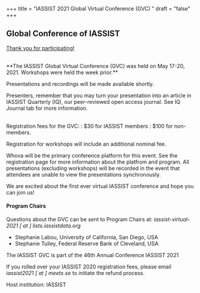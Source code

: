 +++
title = "IASSIST 2021 Global Virtual Conference (GVC) "
draft = "false"
+++
## Global Conference of IASSIST

<a class="btn btn-template-main" href="https://whova.com/web/iassi_202102/" target="_blank" title="(Opens to a new tab)">Thank you for participating!</a>

<br />
**The IASSIST Global Virtual Conference (GVC) was held on May 17-20, 2021. Workshops were held the week prior.**

Presentations and recordings will be made available shortly. 

Presenters, remember that you may turn your presentation into an article in IASSIST Quarterly (IQ), our peer-reviewed open access journal. See IQ Journal tab for more information. <br /><br />

Registration fees for the GVC:
: $30 for IASSIST members
: $100 for non-members. 

Registration for workshops will include an additional nominal fee. 

Whova will be the primary conference platform for this event. See the registration page for more information about the platfrom and program. All presentations (excluding workshops) will be recorded in the event that attendees are unable to view the presentations synchronously.

We are excited about the first ever virtual IASSIST conference and hope you can join us!

#### Program Chairs

Questions about the GVC can be sent to Program Chairs at: *iassist-virtual-2021 [ at ] lists.iassistdata.org*

- Stephanie Labou, University of California, San Diego, USA
- Stephanie Tulley, Federal Reserve Bank of Cleveland, USA

The IASSIST GVC is part of the 46th Annual Conference IASSIST 2021

If you rolled over your IASSIST 2020 registration fees, please email *iassist2021 [ at ] meetx.se* to initiate the refund process.

Host institution: IASSIST

<br />


